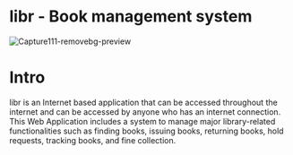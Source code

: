 # libr - Book management system
![Capture111-removebg-preview](https://user-images.githubusercontent.com/74790139/120442397-3ceefe00-c38e-11eb-9fd3-093df089b795.png)

# Intro

libr is an Internet based application that can be accessed throughout the internet and can be accessed by anyone who has an internet connection.
This Web Application includes a system to manage major library-related functionalities such as finding books, issuing books, returning books, hold requests, tracking books, and fine collection.
